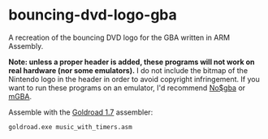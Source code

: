 # bouncing-dvd-logo-gba
A recreation of the bouncing DVD logo for the GBA written in ARM Assembly.

**Note: unless a proper header is added, these programs will not work on real hardware (nor some emulators).**
I do not include the bitmap of the Nintendo logo in the header in order to avoid copyright infringement.
If you want to run these programs on an emulator, I'd recommend [No$gba](https://problemkaputt.de/gba.htm) or [mGBA](https://mgba.io/).

Assemble with the [Goldroad 1.7](https://www.gbadev.org/tools.php?showinfo=192) assembler:
```sh
goldroad.exe music_with_timers.asm
```
